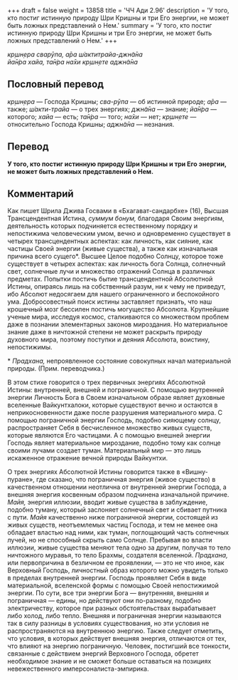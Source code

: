 +++
draft = false
weight = 13858
title = 'ЧЧ Ади 2.96'
description = 'У того, кто постиг истинную природу Шри Кришны и три Его энергии, не может быть ложных представлений о Нем.'
summary = 'У того, кто постиг истинную природу Шри Кришны и три Его энергии, не может быть ложных представлений о Нем.'
+++

_кр̣шн̣ера сварӯпа, а̄ра ш́актитрайа-джн̃а̄на  
йа̄н̇ра хайа, та̄н̇ра на̄хи кр̣шн̣ете аджн̃а̄на_

## Пословный перевод

_кр̣шн̣ера_ — Господа Кришны; _сва_\-_рӯпа_ — об истинной природе; _а̄ра_ — также; _ш́акти_\-_трайа_ — о трех энергиях; _джн̃а̄на_ — знание; _йа̄н̇ра_ — которого; _хайа_ — есть; _та̄н̇ра_ — того; _на̄хи_ — нет; _кр̣шн̣ете_ — относительно Господа Кришны; _аджн̃а̄на_ — незнания.

## Перевод

**У того, кто постиг истинную природу Шри Кришны и три Его энергии, не может быть ложных представлений о Нем.**

## Комментарий

Как пишет Шрила Джива Госвами в «Бхагават-сандарбхе» (16), Высшая Трансцендентная Истина, _суммум бонум,_ благодаря Своим энергиям, деятельность которых подчиняется естественному порядку и непостижима человеческим умом, вечно и одновременно существует в четырех трансцендентных аспектах: как личность, как сияние, как частицы Своей энергии (живые существа), а также как изначальная причина всего сущего\*. Высшее Целое подобно Солнцу, которое тоже существует в четырех аспектах: как личность бога Солнца, солнечный свет, солнечные лучи и множество отражений Солнца в различных предметах. Попытки постичь бытие трансцендентной Абсолютной Истины, опираясь лишь на собственный разум, ни к чему не приведут, ибо Абсолют недосягаем для нашего ограниченного и беспокойного ума. Добросовестный поиск истины заставляет признать, что наш крошечный мозг бессилен постичь могущество Абсолюта. Крупнейшие ученые мира, исследуя космос, сталкиваются со множеством проблем даже в познании элементарных законов мироздания. Но материальное знание даже в ничтожной степени не может раскрыть природу духовного мира, поэтому поступки и деяния Абсолюта, воистину, непостижимы.  
  
\* _Прадхана,_ непроявленное состояние совокупных начал материальной природы. (Прим. переводчика.)

В этом стихе говорится о трех первичных энергиях Абсолютной Истины: внутренней, внешней и пограничной. С помощью внутренней энергии Личность Бога в Своем изначальном образе являет духовные вселенные Вайкунтхалоки, которые существуют вечно и остаются в неприкосновенности даже после разрушения материального мира. С помощью пограничной энергии Господь, подобно сияющему солнцу, распространяет Себя в бесчисленное множество живых существ, которые являются Его частицами. А с помощью внешней энергии Господь являет материальное мироздание, подобно тому как солнце своими лучами создает туман. Материальный мир — это лишь искаженное отражение вечной природы Вайкунтхи.

О трех энергиях Абсолютной Истины говорится также в «Вишну-пуране», где сказано, что пограничная энергия (живое существо) в качественном отношении неотлична от внутренней энергии Господа, а внешняя энергия косвенным образом подчинена изначальной причине. _Майя,_ энергия иллюзии, вводит живые существа в заблуждение, подобно туману, который заслоняет солнечный свет и сбивает путника с пути. _Майя_ качественно ниже пограничной энергии, состоящей из живых существ, неотъемлемых частиц Господа, и тем не менее она обладает властью над ними, как туман, поглощающий часть солнечных лучей, но не способный скрыть само Солнце. Пребывая во власти иллюзии, живые существа меняют тела одно за другим, получая то тело ничтожного муравья, то тело Брахмы, создателя вселенной. _Прадхана,_ или первопричина в безличном ее проявлении, — это не что иное, как Верховный Господь, личностный образ которого можно увидеть только в пределах внутренней энергии. Господь проявляет Себя в виде материальной, вселенской формы с помощью Своей непостижимой энергии. По сути, все три энергии Бога — внутренняя, внешняя и пограничная — едины, но действуют они по-разному, подобно электричеству, которое при разных обстоятельствах вырабатывает либо холод, либо тепло. Внешняя и пограничная энергии называются так в силу разницы в условиях существования, но эти условия не распространяются на внутреннюю энергию. Также следует отметить, что условия, в которых действует внешняя энергия, отличаются от тех, что влияют на энергию пограничную. Человек, постигший все тонкости, связанные с действием энергий Верховного Господа, обретет необходимое знание и не сможет больше оставаться на позициях невежественного имперсоналиста-эмпирика.
